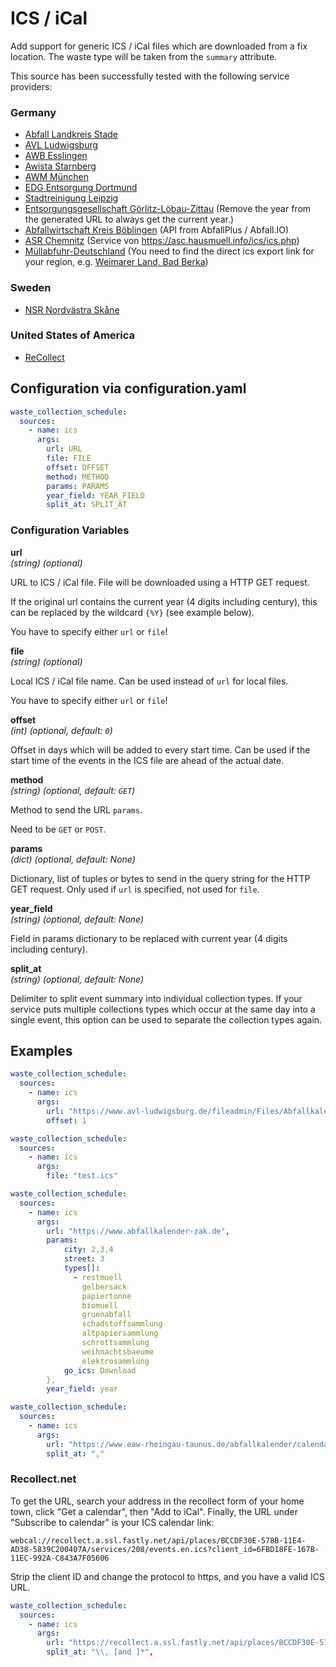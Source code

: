 # ICS / iCal

Add support for generic ICS / iCal files which are downloaded from a fix location. The waste type will be taken from the `summary` attribute.

This source has been successfully tested with the following service providers:

### Germany
- [Abfall Landkreis Stade](https://abfall.landkreis-stade.de/)
- [AVL Ludwigsburg](https://www.avl-ludwigsburg.de/)
- [AWB Esslingen](https://www.awb-es.de/)
- [Awista Starnberg](https://www.awista-starnberg.de/)
- [AWM München](https://www.awm-muenchen.de)
- [EDG Entsorgung Dortmund](https://www.edg.de/)
- [Stadtreinigung Leipzig](https://www.stadtreinigung-leipzig.de/)
- [Entsorgungsgesellschaft Görlitz-Löbau-Zittau](https://www.abfall-eglz.de/abfallkalender.0.html) (Remove the year from the generated URL to always get the current year.)
- [Abfallwirtschaft Kreis Böblingen](https://www.lrabb.de/start/Service+_+Verwaltung/Abfuhrtermine.html) (API from AbfallPlus / Abfall.IO)
- [ASR Chemnitz](https://www.asr-chemnitz.de/kundenportal/entsorgungskalender/) (Service von https://asc.hausmuell.info/ics/ics.php)
- [Müllabfuhr-Deutschland](https://www.muellabfuhr-deutschland.de/) (You need to find the direct ics export link for your region, e.g. [Weimarer Land, Bad Berka](https://www.muellabfuhr-deutschland.de/weimarer-land/location/0c595d1c-2cbc-4d19-ae81-df5318fceb7c/pickups))

### Sweden
- [NSR Nordvästra Skåne](https://nsr.se/privat/allt-om-din-sophamtning/nar-toms-mitt-karl/tomningskalender/)

### United States of America
- [ReCollect](https://recollect.net)

## Configuration via configuration.yaml

```yaml
waste_collection_schedule:
  sources:
    - name: ics
      args:
        url: URL
        file: FILE
        offset: OFFSET
        method: METHOD
        params: PARAMS
        year_field: YEAR_FIELD
        split_at: SPLIT_AT
```

### Configuration Variables

**url**<br>
*(string) (optional)*

URL to ICS / iCal file. File will be downloaded using a HTTP GET request.

If the original url contains the current year (4 digits including century), this can be replaced by the wildcard `{%Y}` (see example below).

You have to specify either `url` or `file`!

**file**<br>
*(string) (optional)*

Local ICS / iCal file name. Can be used instead of `url` for local files.

You have to specify either `url` or `file`!

**offset**<br>
*(int) (optional, default: `0`)*

Offset in days which will be added to every start time. Can be used if the start time of the events in the ICS file are ahead of the actual date.

**method**<br>
*(string) (optional, default: `GET`)*

Method to send the URL `params`.

Need to be `GET` or `POST`.

**params**<br>
*(dict) (optional, default: None)*

Dictionary, list of tuples or bytes to send in the query string for the HTTP GET request. Only used if `url` is specified, not used for `file`.

**year_field**<br>
*(string) (optional, default: None)*

Field in params dictionary to be replaced with current year (4 digits including century).

**split_at**<br>
*(string) (optional, default: None)*

Delimiter to split event summary into individual collection types. If your service puts multiple collections types which occur at the same day into a single event, this option can be used to separate the collection types again.

## Examples

```yaml
waste_collection_schedule:
  sources:
    - name: ics
      args:
        url: "https://www.avl-ludwigsburg.de/fileadmin/Files/Abfallkalender/ICS/Privat/Privat_{%Y}_Ossweil.ics"
        offset: 1
```

```yaml
waste_collection_schedule:
  sources:
    - name: ics
      args:
        file: "test.ics"
```

```yaml
waste_collection_schedule:
  sources:
    - name: ics
      args:
        url: "https://www.abfallkalender-zak.de",
        params:
            city: 2,3,4
            street: 3
            types[]:
              - restmuell
                gelbersack
                papiertonne
                biomuell
                gruenabfall
                schadstoffsammlung
                altpapiersammlung
                schrottsammlung
                weihnachtsbaeume
                elektrosammlung
            go_ics: Download
        },
        year_field: year
```

```yaml
waste_collection_schedule:
  sources:
    - name: ics
      args:
        url: "https://www.eaw-rheingau-taunus.de/abfallkalender/calendar.ics?streetid=1429"
        split_at: ","
```

### Recollect.net
To get the URL, search your address in the recollect form of your home town, click "Get a calendar", then "Add to iCal". Finally, the URL under "Subscribe to calendar" is your ICS calendar link:
```
webcal://recollect.a.ssl.fastly.net/api/places/BCCDF30E-578B-11E4-AD38-5839C200407A/services/208/events.en.ics?client_id=6FBD18FE-167B-11EC-992A-C843A7F05606
```
Strip the client ID and change the protocol to https, and you have a valid ICS URL.
```yaml
waste_collection_schedule:
  sources:
    - name: ics
      args:
        url: "https://recollect.a.ssl.fastly.net/api/places/BCCDF30E-578B-11E4-AD38-5839C200407A/services/208/events.en.ics",
        split_at: "\\, [and ]*",
```
